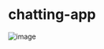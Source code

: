 # chatting-app

![image](https://github.com/hanjhoon/chatting-app/assets/121271030/13cc9f45-9e83-4fea-b8cb-d38701a122c1)
